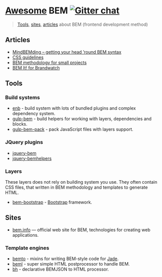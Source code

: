 # [Awesome](https://github.com/jnv/lists) BEM [![Gitter chat](http://img.shields.io/badge/gitter-bem--talk-brightgreen.svg?style=flat)](https://gitter.im/bem/talk)

> [Tools](#tools), [sites](#sites), [articles](#articles) about BEM (frontend development method)

## Articles

 * [MindBEMding – getting your head ’round BEM syntax](http://csswizardry.com/2013/01/mindbemding-getting-your-head-round-bem-syntax/)
 * [CSS guidelines](http://cssguidelin.es/#bem-like-naming)
 * [BEM methodology for small projects](http://www.smashingmagazine.com/2014/07/17/bem-methodology-for-small-projects/)
 * [BEM It! for Brandwatch](http://www.slideshare.net/MaxShirshin/bem-it-for-brandwatch)

## Tools

### Build systems

 * [enb](https://github.com/enb-make/enb) - build system with lots of bundled plugins and complex dependency system.
 * [gulp-bem](https://github.com/floatdrop/gulp-bem) - build helpers for working with layers, dependencies and blocks.
 * [gulp-bem-pack](https://github.com/floatdrop/gulp-bem-pack) - pack JavaScript files with layers support.

### JQuery plugins

 * [jquery-bem](https://github.com/hoho/jquery-bem)
 * [jquery-bemhelpers](https://github.com/ingdir/jquery-bemhelpers)

### Layers
These layers does not rely on building system you use. They often contain CSS files, that written in BEM methodology and templates to generate HTML.

 * [bem-bootstrap](https://github.com/matmuchrapna/bem-bootstrap) - [Bootstrap](http://getbootstrap.com/) framework.

## Sites

 * [bem.info](http://bem.info) — official web site for BEM, technologies for creating web applications.  

### Template engines

 * [bemto](https://github.com/kizu/bemto) - mixins for writing BEM-style code for [Jade](http://jade-lang.com/).
 * [beml](https://github.com/zenwalker/node-beml) - super simple HTML postprocessor to handle BEM.
 * [bh](https://github.com/enb-make/bh) - declarative BEMJSON to HTML processor.
